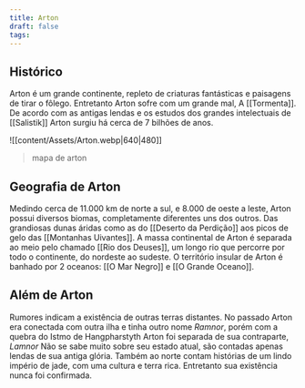 ```yaml
---
title: Arton
draft: false
tags:
---
```

## Histórico

Arton é um grande continente, repleto de criaturas fantásticas e paisagens de tirar o fôlego. Entretanto Arton sofre com um grande mal, A [[Tormenta]]. 
De acordo com as antigas lendas e os estudos dos grandes intelectuais de [[Salistik]] Arton surgiu há cerca de 7 bilhões de anos.

![[content/Assets/Arton.webp|640|480]]
>mapa de arton
## Geografia de Arton

Medindo cerca de 11.000 km de norte a sul, e 8.000 de oeste a leste, Arton possui diversos biomas, completamente diferentes uns dos outros. Das grandiosas dunas áridas como as do [[Deserto da Perdição]] aos picos de gelo das [[Montanhas Uivantes]]. A massa continental de Arton é separada ao meio pelo chamado [[Rio dos Deuses]], um longo rio que percorre por todo o continente, do nordeste ao sudeste. O território insular de Arton é banhado por 2 oceanos: [[O Mar Negro]] e [[O Grande Oceano]].

## Além de Arton

Rumores indicam a existência de outras terras distantes. No passado Arton era conectada com outra ilha e tinha outro nome *Ramnor*, porém com a quebra do Istmo de Hangpharstyth Arton foi separada de sua contraparte, *Lamnor* Não se sabe muito sobre seu estado atual, são contadas apenas lendas de sua antiga glória.
Também ao norte contam histórias de um lindo império de jade, com uma cultura e terra rica. Entretanto sua existência nunca foi confirmada.